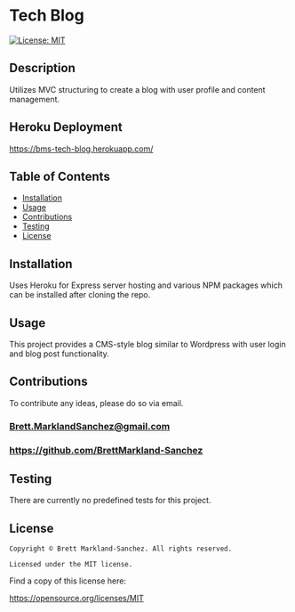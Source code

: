 
  # Tech Blog
  [![License: MIT](https://img.shields.io/badge/License-MIT-yellow.svg)](https://opensource.org/licenses/MIT)
  ## Description
  Utilizes MVC structuring to create a blog with user profile and content management.
  ## Heroku Deployment
  https://bms-tech-blog.herokuapp.com/
  ## Table of Contents
  - [Installation](#installation)
  - [Usage](#usage)
  - [Contributions](#contributions)
  - [Testing](#testing)
  - [License](#license)
  ## Installation
  Uses Heroku for Express server hosting and various NPM packages which can be installed after cloning the repo.
  ## Usage
  This project provides a CMS-style blog similar to Wordpress with user login and blog post functionality.
  ## Contributions
  To contribute any ideas, please do so via email.
  ### Brett.MarklandSanchez@gmail.com
  ### https://github.com/BrettMarkland-Sanchez
  ## Testing
  There are currently no predefined tests for this project.
  ## License
  
    Copyright © Brett Markland-Sanchez. All rights reserved.

    Licensed under the MIT license.

      

  Find a copy of this license here:

  https://opensource.org/licenses/MIT
  
